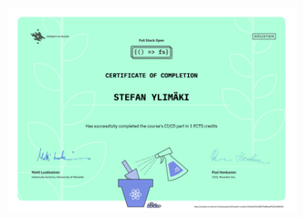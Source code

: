 ![alt text](https://github.com/StefanYlimaki/fullstackopen2022/blob/main/certificates/certificate-cicd.png?raw=true)

